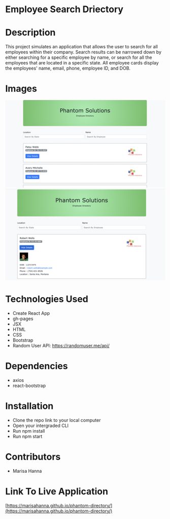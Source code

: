 #       Employee Search Driectory 


#       Description

This project simulates an application that allows the user to search for all employees within their company. Search results can be narrowed down by either searching for a specific employee by name, or search for all the employees that are located in a specific state. All employee cards display the employees' name, email, phone, employee ID, and DOB.



#       Images

![screenshot1](src/images/screenshot1.png)
![screenshot2](src/images/screenshot2.png)




#       Technologies Used

* Create React App
* gh-pages
* JSX
* HTML
* CSS
* Bootstrap
* Random User API: https://randomuser.me/api/


#      Dependencies 


* axios
* react-bootstrap





#       Installation 

* Clone the repo link to your local computer
* Open your intergraded CLI
* Run npm install
* Run npm start



#       Contributors 


* Marisa Hanna



#       Link To Live Application 

[https://marisahanna.github.io/phantom-directory/](https://marisahanna.github.io/phantom-directory/)

